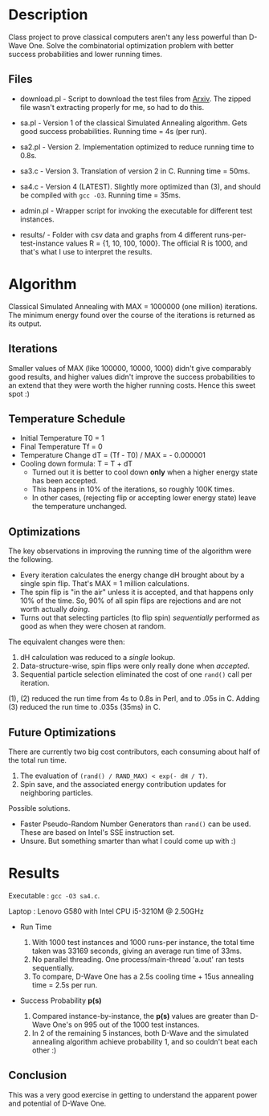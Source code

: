 Description
===========
Class project to prove classical computers aren't any less powerful
than D-Wave One. Solve the combinatorial optimization problem with
better success probabilities and lower running times.

Files
--------
* download.pl - Script to download the test files from 
[Arxiv](http://arxiv.org/src/1305.5837v1/anc/). The zipped file
wasn't extracting properly for me, so had to do this.

* sa.pl - Version 1 of the classical Simulated Annealing algorithm.
Gets good success probabilities. Running time = 4s (per run).

* sa2.pl - Version 2. Implementation optimized to reduce running
time to 0.8s.

* sa3.c - Version 3. Translation of version 2 in C.
Running time = 50ms.

* sa4.c - Version 4 (LATEST). Slightly more optimized than (3),
and should be compiled with `gcc -O3`. Running time = 35ms.

* admin.pl - Wrapper script for invoking the executable for
different test instances.

* results/ - Folder with csv data and graphs from 4 different
runs-per-test-instance values R = {1, 10, 100, 1000}. The official
R is 1000, and that's what I use to interpret the results.

Algorithm
==========
Classical Simulated Annealing with MAX = 1000000 (one million)
iterations. The minimum energy found over the course of the
iterations is returned as its output.

Iterations
-----------
Smaller values of MAX (like 100000, 10000, 1000) didn't give
comparably good results, and higher values didn't improve the
success probabilities to an extend that they were worth the
higher running costs. Hence this sweet spot :)

Temperature Schedule
-------------------------
* Initial Temperature T0 = 1
* Final Temperature   Tf = 0
* Temperature Change  dT = (Tf - T0) / MAX = - 0.000001
* Cooling down formula: T = T + dT
  - Turned out it is better to cool down **only** when a higher
energy state has been accepted.
  - This happens in 10% of the iterations, so roughly 100K times.
  - In other cases, (rejecting flip or accepting lower energy state)
leave the temperature unchanged.


Optimizations
--------------
The key observations in improving the running time of the
algorithm were the following.

* Every iteration calculates the energy change dH brought about
by a single spin flip. That's MAX = 1 million calculations.
* The spin flip is "in the air" unless it is accepted, and that
happens only 10% of the time. So, 90% of all spin flips are 
rejections and are not worth actually *doing*.
* Turns out that selecting particles (to flip spin) *sequentially*
performed as good as when they were chosen at random.

The equivalent changes were then:

1. dH calculation was reduced to a *single* lookup.
2. Data-structure-wise, spin flips were only really done when
*accepted*.
3. Sequential particle selection eliminated the cost of one `rand()`
call per iteration.

(1), (2) reduced the run time from 4s to 0.8s in Perl, and to .05s
in C. Adding (3) reduced the run time to .035s (35ms) in C.

Future Optimizations
------------------------
There are currently two big cost contributors, each consuming about
half of the total run time.

1. The evaluation of `(rand() / RAND_MAX) < exp(- dH / T)`.
2. Spin save, and the associated energy contribution updates for
neighboring particles.

Possible solutions.
* Faster Pseudo-Random Number Generators than `rand()` can be used.
These are based on Intel's SSE instruction set.
* Unsure. But something smarter than what I could come up with :) 

Results
===========
Executable : `gcc -O3 sa4.c`.

Laptop     : Lenovo G580 with Intel CPU i5-3210M @ 2.50GHz

* Run Time
  1. With 1000 test instances and 1000 runs-per instance, the total
time taken was 33169 seconds, giving an average run time of 33ms.
  2. No parallel threading. One process/main-thread 'a.out' ran tests
sequentially.
  3. To compare, D-Wave One has a 2.5s cooling time + 15us annealing
time = 2.5s per run.

* Success Probability **p(s)**
  1. Compared instance-by-instance, the **p(s)** values are greater
than D-Wave One's on 995 out of the 1000 test instances.
  2. In 2 of the remaining 5 instances, both D-Wave and the simulated
annealing algorithm achieve probability 1, and so couldn't beat each
other :)

Conclusion
-----------
This was a very good exercise in getting to understand the apparent
power and potential of D-Wave One.

